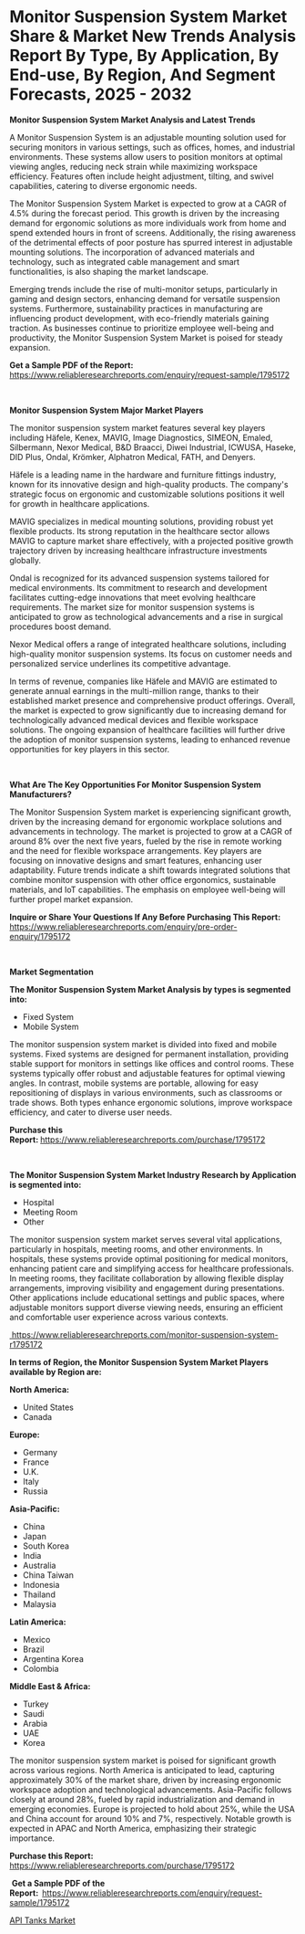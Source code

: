 <p><h1>Monitor Suspension System Market Share & Market New Trends Analysis Report By Type, By Application, By End-use, By Region, And Segment Forecasts, 2025 - 2032</h1></p><p><strong>Monitor Suspension System Market Analysis and Latest Trends</strong></p>
<p><p>A Monitor Suspension System is an adjustable mounting solution used for securing monitors in various settings, such as offices, homes, and industrial environments. These systems allow users to position monitors at optimal viewing angles, reducing neck strain while maximizing workspace efficiency. Features often include height adjustment, tilting, and swivel capabilities, catering to diverse ergonomic needs.</p><p>The Monitor Suspension System Market is expected to grow at a CAGR of 4.5% during the forecast period. This growth is driven by the increasing demand for ergonomic solutions as more individuals work from home and spend extended hours in front of screens. Additionally, the rising awareness of the detrimental effects of poor posture has spurred interest in adjustable mounting solutions. The incorporation of advanced materials and technology, such as integrated cable management and smart functionalities, is also shaping the market landscape.</p><p>Emerging trends include the rise of multi-monitor setups, particularly in gaming and design sectors, enhancing demand for versatile suspension systems. Furthermore, sustainability practices in manufacturing are influencing product development, with eco-friendly materials gaining traction. As businesses continue to prioritize employee well-being and productivity, the Monitor Suspension System Market is poised for steady expansion.</p></p>
<p><strong>Get a Sample PDF of the Report:&nbsp;</strong> <a href="https://www.reliableresearchreports.com/enquiry/request-sample/1795172?utm_campaign=2333&utm_medium=2&utm_source=Github&utm_content=ia&utm_term=19022025&utm_id=monitor-suspension-system">https://www.reliableresearchreports.com/enquiry/request-sample/1795172</a></p>
<p>&nbsp;</p>
<p><strong>Monitor Suspension System Major Market Players</strong></p>
<p><p>The monitor suspension system market features several key players including Häfele, Kenex, MAVIG, Image Diagnostics, SIMEON, Emaled, Silbermann, Nexor Medical, B&D Braacci, Diwei Industrial, ICWUSA, Haseke, DID Plus, Ondal, Krömker, Alphatron Medical, FATH, and Denyers. </p><p>Häfele is a leading name in the hardware and furniture fittings industry, known for its innovative design and high-quality products. The company's strategic focus on ergonomic and customizable solutions positions it well for growth in healthcare applications.</p><p>MAVIG specializes in medical mounting solutions, providing robust yet flexible products. Its strong reputation in the healthcare sector allows MAVIG to capture market share effectively, with a projected positive growth trajectory driven by increasing healthcare infrastructure investments globally.</p><p>Ondal is recognized for its advanced suspension systems tailored for medical environments. Its commitment to research and development facilitates cutting-edge innovations that meet evolving healthcare requirements. The market size for monitor suspension systems is anticipated to grow as technological advancements and a rise in surgical procedures boost demand.</p><p>Nexor Medical offers a range of integrated healthcare solutions, including high-quality monitor suspension systems. Its focus on customer needs and personalized service underlines its competitive advantage.</p><p>In terms of revenue, companies like Häfele and MAVIG are estimated to generate annual earnings in the multi-million range, thanks to their established market presence and comprehensive product offerings. Overall, the market is expected to grow significantly due to increasing demand for technologically advanced medical devices and flexible workspace solutions. The ongoing expansion of healthcare facilities will further drive the adoption of monitor suspension systems, leading to enhanced revenue opportunities for key players in this sector.</p></p>
<p>&nbsp;</p>
<p><strong>What Are The Key Opportunities For Monitor Suspension System Manufacturers?</strong></p>
<p><p>The Monitor Suspension System market is experiencing significant growth, driven by the increasing demand for ergonomic workplace solutions and advancements in technology. The market is projected to grow at a CAGR of around 8% over the next five years, fueled by the rise in remote working and the need for flexible workspace arrangements. Key players are focusing on innovative designs and smart features, enhancing user adaptability. Future trends indicate a shift towards integrated solutions that combine monitor suspension with other office ergonomics, sustainable materials, and IoT capabilities. The emphasis on employee well-being will further propel market expansion.</p></p>
<p><strong>Inquire or Share Your Questions If Any Before Purchasing This Report:</strong> <a href="https://www.reliableresearchreports.com/enquiry/pre-order-enquiry/1795172?utm_campaign=2333&utm_medium=2&utm_source=Github&utm_content=ia&utm_term=19022025&utm_id=monitor-suspension-system">https://www.reliableresearchreports.com/enquiry/pre-order-enquiry/1795172</a></p>
<p>&nbsp;</p>
<p><strong>Market Segmentation</strong></p>
<p><strong>The Monitor Suspension System Market Analysis by types is segmented into:</strong></p>
<p><ul><li>Fixed System</li><li>Mobile System</li></ul></p>
<p><p>The monitor suspension system market is divided into fixed and mobile systems. Fixed systems are designed for permanent installation, providing stable support for monitors in settings like offices and control rooms. These systems typically offer robust and adjustable features for optimal viewing angles. In contrast, mobile systems are portable, allowing for easy repositioning of displays in various environments, such as classrooms or trade shows. Both types enhance ergonomic solutions, improve workspace efficiency, and cater to diverse user needs.</p></p>
<p><strong>Purchase this Report:&nbsp;</strong><a href="https://www.reliableresearchreports.com/purchase/1795172?utm_campaign=2333&utm_medium=2&utm_source=Github&utm_content=ia&utm_term=19022025&utm_id=monitor-suspension-system">https://www.reliableresearchreports.com/purchase/1795172</a></p>
<p>&nbsp;</p>
<p><strong>The Monitor Suspension System Market Industry Research by Application is segmented into:</strong></p>
<p><ul><li>Hospital</li><li>Meeting Room</li><li>Other</li></ul></p>
<p><p>The monitor suspension system market serves several vital applications, particularly in hospitals, meeting rooms, and other environments. In hospitals, these systems provide optimal positioning for medical monitors, enhancing patient care and simplifying access for healthcare professionals. In meeting rooms, they facilitate collaboration by allowing flexible display arrangements, improving visibility and engagement during presentations. Other applications include educational settings and public spaces, where adjustable monitors support diverse viewing needs, ensuring an efficient and comfortable user experience across various contexts.</p></p>
<p><a href="https://www.reliableresearchreports.com/monitor-suspension-system-r1795172?utm_campaign=2333&utm_medium=2&utm_source=Github&utm_content=ia&utm_term=19022025&utm_id=monitor-suspension-system">&nbsp;https://www.reliableresearchreports.com/monitor-suspension-system-r1795172</a></p>
<p><strong>In terms of Region, the Monitor Suspension System Market Players available by Region are:</strong></p>
<p>
    <p> <strong> North America: </strong>
        <ul>
            <li>United States</li>
            <li>Canada</li>
        </ul>
        </p> 
    <p> <strong> Europe: </strong>
        <ul>
            <li>Germany</li>
            <li>France</li>
            <li>U.K.</li>
            <li>Italy</li>
            <li>Russia</li>
        </ul>
        </p> 
    <p> <strong> Asia-Pacific: </strong>
        <ul>
            <li>China</li>
            <li>Japan</li>
            <li>South Korea</li>
            <li>India</li>
            <li>Australia</li>
            <li>China Taiwan</li>
            <li>Indonesia</li>
            <li>Thailand</li>
            <li>Malaysia</li>
        </ul>
        </p> 
    <p> <strong> Latin America: </strong>
        <ul>
            <li>Mexico</li>
            <li>Brazil</li>
            <li>Argentina Korea</li>
            <li>Colombia</li>
        </ul>
        </p> 
    <p> <strong> Middle East & Africa: </strong>
        <ul>
            <li>Turkey</li>
            <li>Saudi</li>
            <li>Arabia</li>
            <li>UAE</li>
            <li>Korea</li>
        </ul>
    </p>
    </p>
<p><p>The monitor suspension system market is poised for significant growth across various regions. North America is anticipated to lead, capturing approximately 30% of the market share, driven by increasing ergonomic workspace adoption and technological advancements. Asia-Pacific follows closely at around 28%, fueled by rapid industrialization and demand in emerging economies. Europe is projected to hold about 25%, while the USA and China account for around 10% and 7%, respectively. Notable growth is expected in APAC and North America, emphasizing their strategic importance.</p></p>
<p><strong>Purchase this Report: </strong><a href="https://www.reliableresearchreports.com/purchase/1795172?utm_campaign=2333&utm_medium=2&utm_source=Github&utm_content=ia&utm_term=19022025&utm_id=monitor-suspension-system">https://www.reliableresearchreports.com/purchase/1795172</a></p>
<p>&nbsp;<strong>Get a Sample PDF of the Report:&nbsp;&nbsp;</strong><a href="https://www.reliableresearchreports.com/enquiry/request-sample/1795172?utm_campaign=2333&utm_medium=2&utm_source=Github&utm_content=ia&utm_term=19022025&utm_id=monitor-suspension-system">https://www.reliableresearchreports.com/enquiry/request-sample/1795172</a></p>
<p><strong></strong></p>
<p><p><a href="https://github.com/yankimber90yankim/Market-Research-Report-List-1/blob/main/api-tanks-market.md?utm_campaign=2333&utm_medium=2&utm_source=Github&utm_content=ia&utm_term=19022025&utm_id=monitor-suspension-system">API Tanks Market</a></p></p>